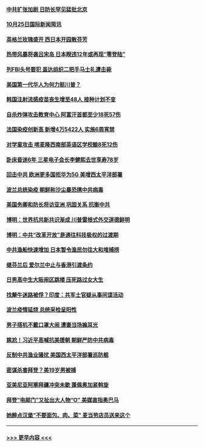 #### [中共扩张加剧 日防长罕见猛批北京](../pages/prog202/a102971557.md?t=10260002) 
#### [10月25日国际新闻简讯](../pages/prog202/a102971565.md?t=10260002) 
#### [英格兰玫瑰盛开 西日本开园散芬芳](../pages/prog202/a102971545.md?t=10260002) 
#### [热带风暴将袭吕宋岛 日本睽违12年或再现“零登陆”](../pages/prog202/a102971512.md?t=10260002) 
#### [列FBI头号要犯 盖达组织二把手马士礼遭击毙](../pages/prog202/a102971482.md?t=10260002) 
#### [美国第一代华人为何力挺川普？](../pages/prog202/a102971445.md?t=10260002) 
#### [韩国注射流感疫苗丧生增至48人 接种计划不变](../pages/prog202/a102971410.md?t=10260002) 
#### [自杀炸弹攻击教育中心 阿富汗首都至少18死57伤](../pages/prog202/a102971388.md?t=10260002) 
#### [法国染疫创新高 新增4万5422人 实施6周宵禁](../pages/prog202/a102971372.md?t=10260002) 
#### [对学童攻击 喀麦隆西南部英语区学校酿8死12伤](../pages/prog202/a102971360.md?t=10260002) 
#### [卧床昏迷6年 三星电子会长李健熙去世享寿78岁](../pages/prog202/a102971346.md?t=10260002) 
#### [回击中共 欧洲更多国拒华为5G 美增西太平洋部署](../pages/prog202/a102971182.md?t=10260002) 
#### [波兰总统染疫 朝鲜称沙尘暴恐携中共病毒](../pages/prog202/a102970922.md?t=10260002) 
#### [美国务卿和防长将访亚洲 巩固关系 抗衡中共](../pages/prog202/a102970906.md?t=10260002) 
#### [博明：世界抗共新共识渐成 川普雷根式外交道德鲜明](../pages/prog202/a102970896.md?t=10260002) 
#### [博明：中共“改革开放”是通往科技极权的过渡期](../pages/prog202/a102970886.md?t=10260002) 
#### [中共渔船快速增加 日本暂令渔民勿往大和堆捕捞](../pages/prog202/a102970783.md?t=10260002) 
#### [继芬兰后 爱尔兰中止与香港引渡条约](../pages/prog202/a102970756.md?t=10260002) 
#### [日男高中生大阪闹区跳楼 压死路过女大生](../pages/prog202/a102970639.md?t=10260002) 
#### [找犛牛迷路被俘？印度：共军士官疑从事间谍活动](../pages/prog202/a102970709.md?t=10260002) 
#### [波兰疫情延烧 总统采检呈阳性](../pages/prog202/a102970680.md?t=10260002) 
#### [男子搭机不戴口罩大闹 遭妻当场搧耳光](../pages/prog202/a102970650.md?t=10260002) 
#### [尴尬！习近平高喊抗美援朝 朝鲜严防中共病毒](../pages/prog202/a102970654.md?t=10260002) 
#### [反制中共渔业骚扰 美国西太平洋部署巡防舰](../pages/prog202/a102970552.md?t=10260002) 
#### [密谋杀害拜登？美19岁男被捕](../pages/prog202/a102970558.md?t=10260002) 
#### [亚美尼亚阿塞拜疆冲突未歇 蓬佩奥加紧斡旋](../pages/prog202/a102970503.md?t=10260002) 
#### [拜登“电邮门”又扯出大人物“O” 美媒直指奥巴马](../pages/prog202/a102970499.md?t=10260002) 
#### [她醉点汉堡“不要面包、肉、菜” 麦当劳店员送来这个](../pages/prog202/a102969929.md?t=10260002) 

----
#### [ >>> 更早内容 <<< ](../indexes/prog202-earlier.md)
